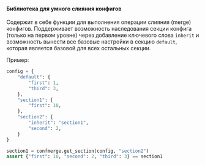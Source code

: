 #### Библиотека для умного слияния конфигов


Содержит в себе функции для выполнения операции слияния (merge) конфигов.
Поддерживает возможность наследования секции конфига (только на первом уровне) через добавление ключевого слова `inherit`
и возможность вынести все базовые настройки в секцию `default`, которая является базовой для всех остальных секции.

Пример:

```python
config = {
    "default": {
        "first": 1,
        "third": 3,
    },
    "section1": {
        "first": 10,
    },
    "section2": {
        "inherit": "section1",
        "second": 2,
    }
}

section1 = confmerge.get_section(config, "section2")
assert {"first": 10, "second": 2, "third": 3} == section1
```
